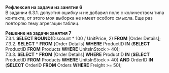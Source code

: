 **Рефлексия на задачи из занятия 6**</br>
В задании 6.3.1. допустил ошибку и не добавил поле с количеством типа контакта, от этого моя выборка не имеет особого смысла. Еще раз повторяю тему агрегации таблиц.

**Решение на задачи занятия 7**</br>
7.3.1. **SELECT ROUND**(Discount * 100 / UnitPrice, 2) **FROM** \[Order Details\];</br>
7.3.2. **SELECT** * **FROM** \[Order Details\] **WHERE** ProductID **IN** (**SELECT** ProductID **FROM** Products **WHERE** UnitsInStock > 40);</br>
7.3.3. **SELECT** * **FROM** \[Order Details\] **WHERE** ProductID **IN** (**SELECT** ProductID **FROM** Products **WHERE** UnitsInStock > 40) **AND** OrderID **IN** (**SELECT** OrderID **FROM** Orders **WHERE** Freight >= 50);
